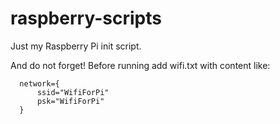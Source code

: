 # raspberry-scripts

Just my Raspberry Pi init script.

And do not forget! Before running add wifi.txt with content like:
```
  network={
      ssid="WifiForPi"
      psk="WifiForPi"
  }
```
